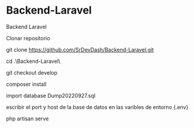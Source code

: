 # Backend-Laravel
Backend Laravel

Clonar repositorio 

git clone https://github.com/SrDevDash/Backend-Laravel.git

cd .\Backend-Laravel\

git checkout develop

composer install

import database Dump20220927.sql

escribir el port y host de la base de datos en las varibles de entorno {.env}

php artisan serve
